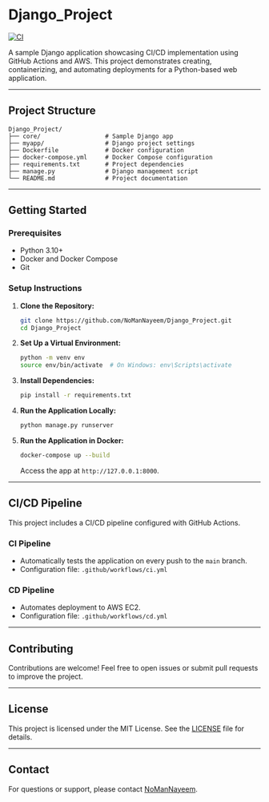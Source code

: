 # Django_Project

[![CI](https://github.com/NoManNayeem/Django_Project/actions/workflows/ci.yml/badge.svg)](https://github.com/NoManNayeem/Django_Project/actions/workflows/ci.yml)

A sample Django application showcasing CI/CD implementation using GitHub Actions and AWS. This project demonstrates creating, containerizing, and automating deployments for a Python-based web application.

---

## **Project Structure**

```
Django_Project/
├── core/                  # Sample Django app
├── myapp/                 # Django project settings
├── Dockerfile             # Docker configuration
├── docker-compose.yml     # Docker Compose configuration
├── requirements.txt       # Project dependencies
├── manage.py              # Django management script
└── README.md              # Project documentation
```

---

## **Getting Started**

### **Prerequisites**
- Python 3.10+
- Docker and Docker Compose
- Git

### **Setup Instructions**

1. **Clone the Repository:**
   ```bash
   git clone https://github.com/NoManNayeem/Django_Project.git
   cd Django_Project
   ```

2. **Set Up a Virtual Environment:**
   ```bash
   python -m venv env
   source env/bin/activate  # On Windows: env\Scripts\activate
   ```

3. **Install Dependencies:**
   ```bash
   pip install -r requirements.txt
   ```

4. **Run the Application Locally:**
   ```bash
   python manage.py runserver
   ```

5. **Run the Application in Docker:**
   ```bash
   docker-compose up --build
   ```

   Access the app at `http://127.0.0.1:8000`.

---

## **CI/CD Pipeline**

This project includes a CI/CD pipeline configured with GitHub Actions.

### **CI Pipeline**
- Automatically tests the application on every push to the `main` branch.
- Configuration file: `.github/workflows/ci.yml`

### **CD Pipeline**
- Automates deployment to AWS EC2.
- Configuration file: `.github/workflows/cd.yml`

---

## **Contributing**

Contributions are welcome! Feel free to open issues or submit pull requests to improve the project.

---

## **License**

This project is licensed under the MIT License. See the [LICENSE](LICENSE) file for details.

---

## **Contact**

For questions or support, please contact [NoManNayeem](https://github.com/NoManNayeem).
